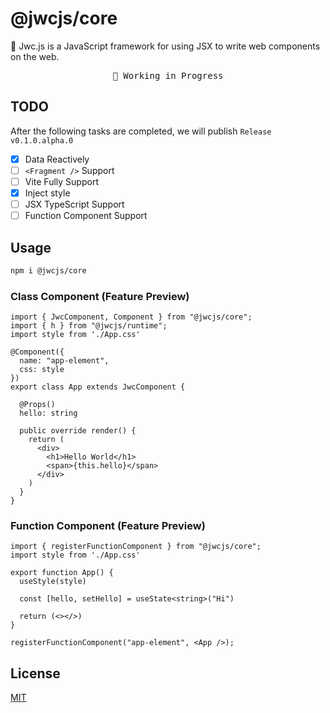 # @jwcjs/core 

🎨 Jwc.js is a JavaScript framework for using JSX to write web components on the web.

<pre align="center">
🧪 Working in Progress
</pre>

## TODO

After the following tasks are completed, we will publish `Release v0.1.0.alpha.0`

- [x] Data Reactively
- [ ] `<Fragment />` Support
- [ ] Vite Fully Support
- [x] Inject style
- [ ] JSX TypeScript Support
- [ ] Function Component Support

## Usage

```bash
npm i @jwcjs/core
```

### Class Component (Feature Preview)

```tsx
import { JwcComponent, Component } from "@jwcjs/core";
import { h } from "@jwcjs/runtime";
import style from './App.css'

@Component({
  name: "app-element",
  css: style
})
export class App extends JwcComponent {

  @Props()
  hello: string

  public override render() {
    return (
      <div>
        <h1>Hello World</h1>
        <span>{this.hello}</span>
      </div>
    )
  }
}
```

### Function Component (Feature Preview)

```tsx
import { registerFunctionComponent } from "@jwcjs/core";
import style from './App.css'

export function App() {
  useStyle(style)
  
  const [hello, setHello] = useState<string>("Hi")
  
  return (<></>)
}

registerFunctionComponent("app-element", <App />);
```

## License

[MIT](https://opensource.org/licenses/MIT)
